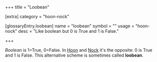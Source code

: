 +++
title = "Loobean"

[extra]
category = "hoon-nock"

[glossaryEntry.loobean]
name = "loobean"
symbol = ""
usage = "hoon-nock"
desc = "Like boolean but 0 is True and 1 is False."

+++

*Boolean* is 1=True, 0=False. In [Hoon](/glossary/hoon) and [Nock](/glossary/nock) it's the opposite: 0 is True and 1 is False. This alternative scheme is sometimes called **loobean**.
